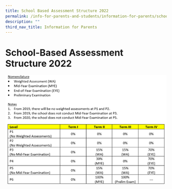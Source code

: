 ```yaml
---
title: School Based Assessment Structure 2022
permalink: /info-for-parents-and-students/information-for-parents/school-based-assessment-structure-2022/
description: ""
third_nav_title: Information for Parents
---
```

# **School-Based Assessment Structure 2022**

![](/images/Assessment.png)